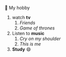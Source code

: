 :tada:  My hobby
1. watch **tv**
   1. _Friends_
   2. _Game of thrones_
2. Listen to __music__
   1. _Cry on my shoulder_
   2. _This is me_
3. __Study__ :smile:
